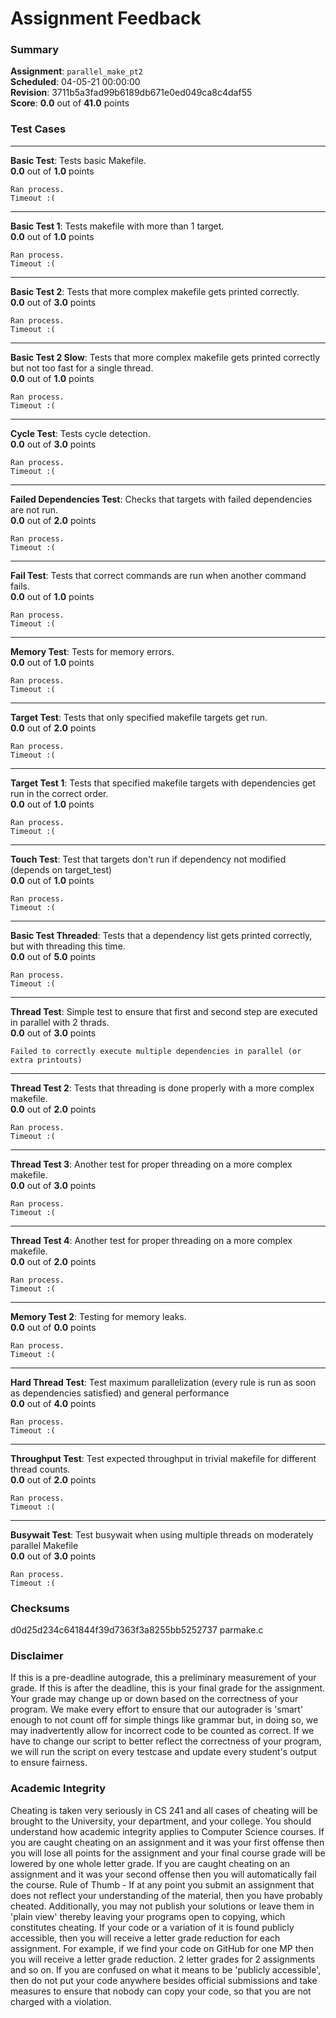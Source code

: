 # Assignment Feedback

### Summary

**Assignment**: `parallel_make_pt2`  
**Scheduled**: 04-05-21 00:00:00  
**Revision**: 3711b5a3fad99b6189db671e0ed049ca8c4daf55  
**Score**: **0.0** out of **41.0** points

### Test Cases
---

**Basic Test**: Tests basic Makefile.  
**0.0** out of **1.0** points
```
Ran process.
Timeout :(
```
---

**Basic Test 1**: Tests makefile with more than 1 target.  
**0.0** out of **1.0** points
```
Ran process.
Timeout :(
```
---

**Basic Test 2**: Tests that more complex makefile gets printed correctly.  
**0.0** out of **3.0** points
```
Ran process.
Timeout :(
```
---

**Basic Test 2 Slow**: Tests that more complex makefile gets printed correctly but not too fast for a single thread.  
**0.0** out of **1.0** points
```
Ran process.
Timeout :(
```
---

**Cycle Test**: Tests cycle detection.  
**0.0** out of **3.0** points
```
Ran process.
Timeout :(
```
---

**Failed Dependencies Test**: Checks that targets with failed dependencies are not run.  
**0.0** out of **2.0** points
```
Ran process.
Timeout :(
```
---

**Fail Test**: Tests that correct commands are run when another command fails.  
**0.0** out of **1.0** points
```
Ran process.
Timeout :(
```
---

**Memory Test**: Tests for memory errors.  
**0.0** out of **1.0** points
```
Ran process.
Timeout :(
```
---

**Target Test**: Tests that only specified makefile targets get run.  
**0.0** out of **2.0** points
```
Ran process.
Timeout :(
```
---

**Target Test 1**: Tests that specified makefile targets with dependencies get run in the correct order.  
**0.0** out of **1.0** points
```
Ran process.
Timeout :(
```
---

**Touch Test**: Test that targets don't run if dependency not modified (depends on target_test)  
**0.0** out of **1.0** points
```
Ran process.
Timeout :(
```
---

**Basic Test Threaded**: Tests that a dependency list gets printed correctly, but with threading this time.  
**0.0** out of **5.0** points
```
Ran process.
Timeout :(
```
---

**Thread Test**: Simple test to ensure that first and second step are executed in parallel with 2 thrads.  
**0.0** out of **3.0** points
```
Failed to correctly execute multiple dependencies in parallel (or extra printouts)
```
---

**Thread Test 2**: Tests that threading is done properly with a more complex makefile.  
**0.0** out of **2.0** points
```
Ran process.
Timeout :(
```
---

**Thread Test 3**: Another test for proper threading on a more complex makefile.  
**0.0** out of **3.0** points
```
Ran process.
Timeout :(
```
---

**Thread Test 4**: Another test for proper threading on a more complex makefile.  
**0.0** out of **2.0** points
```
Ran process.
Timeout :(
```
---

**Memory Test 2**: Testing for memory leaks.  
**0.0** out of **0.0** points
```
Ran process.
Timeout :(
```
---

**Hard Thread Test**: Test maximum parallelization (every rule is run as soon as dependencies satisfied) and general performance  
**0.0** out of **4.0** points
```
Ran process.
Timeout :(
```
---

**Throughput Test**: Test expected throughput in trivial makefile for different thread counts.  
**0.0** out of **2.0** points
```
Ran process.
Timeout :(
```
---

**Busywait Test**: Test busywait when using multiple threads on moderately parallel Makefile  
**0.0** out of **3.0** points
```
Ran process.
Timeout :(
```
### Checksums

d0d25d234c641844f39d7363f3a8255bb5252737 parmake.c


### Disclaimer
If this is a pre-deadline autograde, this a preliminary measurement of your grade.
If this is after the deadline, this is your final grade for the assignment.
Your grade may change up or down based on the correctness of your program.
We make every effort to ensure that our autograder is 'smart' enough to not count off
for simple things like grammar but, in doing so, we may inadvertently allow for
incorrect code to be counted as correct.
If we have to change our script to better reflect the correctness of your program,
we will run the script on every testcase and update every student's output to ensure fairness.



### Academic Integrity
Cheating is taken very seriously in CS 241 and all cases of cheating will be brought to the University, your department, and your college.
You should understand how academic integrity applies to Computer Science courses.
If you are caught cheating on an assignment and it was your first offense then you will lose all points for the assignment and your final course
grade will be lowered by one whole letter grade. If you are caught cheating on an assignment and it was your second offense then you will automatically fail the course.
Rule of Thumb - If at any point you submit an assignment that does not reflect your understanding of the material, then you have probably cheated.
Additionally, you may not publish your solutions or leave them in 'plain view' thereby leaving your programs open to copying, which constitutes cheating.
If your code or a variation of it is found publicly accessible, then you will receive a letter grade reduction for each assignment.
For example, if we find your code on GitHub for one MP then you will receive a letter grade reduction. 2 letter grades for 2 assignments and so on.
If you are confused on what it means to be 'publicly accessible', then do not put your code anywhere besides official submissions and take measures
to ensure that nobody can copy your code, so that you are not charged with a violation.


